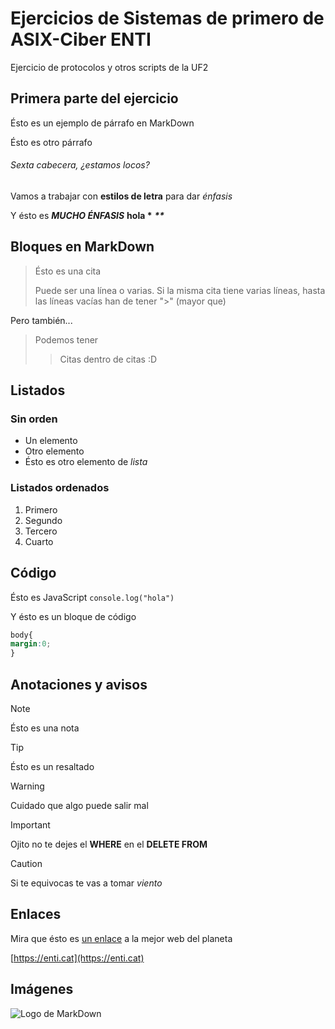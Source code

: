 # Ejercicios de Sistemas de primero de ASIX-Ciber ENTI

Ejercicio de protocolos y otros scripts de la UF2

## Primera parte del ejercicio

Ésto es un ejemplo de párrafo en MarkDown

Ésto es otro párrafo

###### Sexta cabecera, ¿estamos locos?

Vamos a trabajar con **estilos de letra** para dar *énfasis*

Y ésto es ***MUCHO ÉNFASIS***   **hola \***    ***\*\****

## Bloques en MarkDown
> Ésto es una cita
>
> Puede ser una línea o varias. Si la misma cita tiene varias líneas, hasta las líneas vacías han de tener ">" (mayor que)

Pero también...

> Podemos tener
>> Citas dentro de citas :D

## Listados

### Sin orden

- Un elemento
- Otro elemento
- Ésto es otro elemento de *lista*

### Listados ordenados

1. Primero
2. Segundo
3. Tercero
4. Cuarto

## Código

Ésto es JavaScript `console.log("hola")`

Y ésto es un bloque de código

```css
body{
margin:0;
}
```

## Anotaciones y avisos

> [!NOTE]
> Ésto es una nota

> [!TIP]
> Ésto es un resaltado

> [!WARNING]
> Cuidado que algo puede salir mal

> [!IMPORTANT]
> Ojito no te dejes el **WHERE** en el **DELETE FROM**

> [!CAUTION]
> Si te equivocas te vas a tomar *viento*

## Enlaces

Mira que ésto es [un enlace](https://enti.cat) a la mejor web del planeta

[https://enti.cat](https://enti.cat)

## Imágenes

![Logo de MarkDown](https://upload.wikimedia.org/wikipedia/commons/thumb/4/48/Markdown-mark.svg/175px-Markdown-mark.svg.png)



